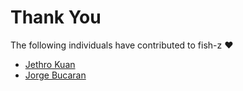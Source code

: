 # Thank You
The following individuals have contributed to fish-z :heart:

* [Jethro Kuan](https://github.com/jethrokuan)
* [Jorge Bucaran](https://github.com/bucaran)
